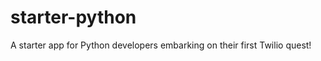 starter-python
==============

A starter app for Python developers embarking on their first Twilio quest!
